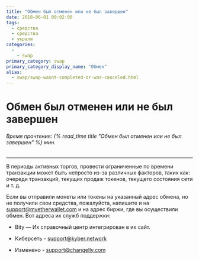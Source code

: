 ```yaml
---
title: "Обмен был отменен или не был завершен"
date: 2018-06-01 00:02:00
tags:
  - средства
  - средства
  - украли
categories:
  - 
    - swap
primary_category: swap
primary_category_display_name: "Обмен"
alias:
  - swap/swap-wasnt-completed-or-was-canceled.html
---
```


# **Обмен был отменен или не был завершен**

###### Время прочтения: {% read_time title "Обмен был отменен или не был завершен" %} мин.

* * *

В периоды активных торгов, провести ограниченные по времени транзакции может быть непросто из-за различных факторов, таких как: очереди транзакций, текущих продаж токенов, текущего состояния сети и т. д.

Если вы отправили монеты или токены на указанный адрес обмена, но не получили свои средства, пожалуйста, напишите и на [support@myetherwallet.com](mailto:support@myetherwallet.com) и на адрес биржи, где вы осуществили обмен. Вот адреса их служб поддержки:

-   Bity — Их справочный центр интегрирован в их сайт.

-   Киберсеть - [support@kyber.network](mailto:support@kyber.network)

-   Изменено - [support@changelly.com](mailto:support@changelly.com)
